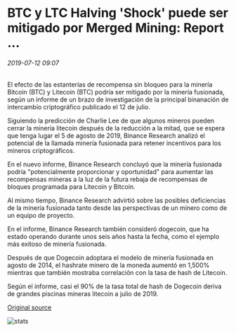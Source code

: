 # BTC y LTC Halving 'Shock' puede ser mitigado por Merged Mining: Report ...

###### 2019-07-12 09:07

El efecto de las estanterías de recompensa sin bloqueo para la minería Bitcoin (BTC) y Litecoin (BTC) podría ser mitigado por la minería fusionada, según un informe de un brazo de investigación de la principal binanación de intercambio criptográfico publicado el 12 de julio.

Siguiendo la predicción de Charlie Lee de que algunos mineros pueden cerrar la minería litecoin después de la reducción a la mitad, que se espera que tenga lugar el 5 de agosto de 2019, Binance Research analizó el potencial de la llamada minería fusionada para retener incentivos para los mineros criptográficos.

En el nuevo informe, Binance Research concluyó que la minería fusionada podría "potencialmente proporcionar y oportunidad" para aumentar las recompensas mineras a la luz de la futura rebaja de recompensas de bloques programada para Litecoin y Bitcoin.

Al mismo tiempo, Binance Research advirtió sobre las posibles deficiencias de la minería fusionada tanto desde las perspectivas de un minero como de un equipo de proyecto.

En el informe, Binance Research también consideró dogecoin, que ha estado operando durante unos seis años hasta la fecha, como el ejemplo más exitoso de minería fusionada.

Después de que Dogecoin adoptara el modelo de minería fusionada en agosto de 2014, el hashrate minero de la moneda aumentó en 1,500% mientras que también mostraba correlación con la tasa de hash de Litecoin.

Según el informe, casi el 90% de la tasa total de hash de Dogecoin deriva de grandes piscinas mineras litecoin a julio de 2019.

[Original source](https://cointelegraph.com/news/btc-and-ltc-halving-shock-may-be-mitigated-by-merged-mining-report)

![stats](https://c.statcounter.com/11760860/0/a89fa40b/1/ "stats")